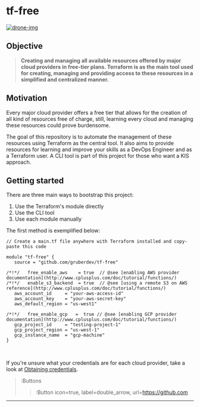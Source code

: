 # tf-free

<a href='https://drone.gruber.dev.br/gruberdev/tf-free' target='_blank'>![drone-img]</a>

## Objective

> **Creating and managing all available resources offered by major cloud providers in free-tier plans. Terraform is as the main tool used for creating, managing and providing access to these resources in a simplified and centralized manner.**

## Motivation

Every major cloud provider offers a free tier that allows for the creation of all kind of resources free of charge, still, learning every cloud and managing these resources could prove burdensome.

The goal of this repository is to automate the management of these resources using Terraform as the central tool. It also aims to provide resources for learning and improve your skills as a DevOps Engineer and as a Terraform user. A CLI tool is part of this project for those who want a KIS approach.

## Getting started

There are three main ways to bootstrap this project:

1. Use the Terraform's module directly
2. Use the CLI tool
3. Use each module manually

The first method is exemplified below:

```hcl | /example/main.tf
// Create a main.tf file anywhere with Terraform installed and copy-paste this code

module "tf-free" {
   source = "github.com/gruberdev/tf-free"

/*!*/   free_enable_aws    = true  // @see [enabling AWS provider documentation](http://www.cplusplus.com/doc/tutorial/functions/)
/*!*/   enable_s3_backend  = true  // @see [using a remote S3 on AWS reference](http://www.cplusplus.com/doc/tutorial/functions/)
   aws_account_id     = "your-aws-access-id"
   aws_account_key    = "your-aws-secret-key"
   aws_default_region = "us-west1"

/*!*/   free_enable_gcp   =  true // @see [enabling GCP provider documentation](http://www.cplusplus.com/doc/tutorial/functions/)
   gcp_project_id     = "testing-project-1"
   gcp_project_region = "us-west-1"
   gcp_instance_name  = "gcp-machine"
}
```

<br>

If you're unsure what your credentials are for each cloud provider, take a look at [Obtaining credentials]().

> :Buttons
>
> > :Button icon=true, label=double_arrow, url=https://github.com

---

<!-- Images URLs -->

[drone-img]: https://img.shields.io/drone/build/gruberdev/tf-free?label=Pipeline%20Status&color=46bac0&labelColor=1F1F1F&logo=Drone&style=for-the-badge&server=https%3A%2F%2Fdrone.gruber.dev.br
[docs-img]: https://img.shields.io/badge/read%20documentation-online?style=flat-square&logo=zeit&color=black

<!-- Repository links -->

[brand]: https://www.hashicorp.com/brand
[disclaimer]: https://www.hashicorp.com/trademark-policy
[guidelines]: https://www.hashicorp.com/community-guidelines
[free-aws]: https://aws.amazon.com/free/?all-free-tier
[free-gcp]: https://cloud.google.com/free
[free-docs-gcp]: https://cloud.google.com/free/docs/gcp-free-tier
[free-azure]: https://azure.microsoft.com/en-us/free/
[azure-faq]: https://azure.microsoft.com/en-us/free/free-account-faq/
[azure-full-terms]: https://azure.microsoft.com/en-us/offers/ms-azr-0044p/
[aws-faq]: https://aws.amazon.com/free/free-tier-faqs/
[go-color-url]: https://github.com/fatih/color
[go-releaser-url]: https://github.com/goreleaser/goreleaser
[go-cobra-url]: https://github.com/spf13/cobra
[shell-has-url]: https://github.com/kdabir/has
[go-prompt-url]: https://github.com/c-bata/go-prompt
[go-task-url]: https://github.com/go-task/task
[go-tfexec-url]: https://github.com/hashicorp/terraform-exec
[docs-repo-url]: https://github.com/CONNECT-platform/codedoc
[aws-key-info]: https://docs.aws.amazon.com/general/latest/gr/aws-sec-cred-types.html#access-keys-and-secret-access-keys
[aws-key-create]: https://aws.amazon.com/premiumsupport/knowledge-center/create-access-key/
[aws-account-create]: https://aws.amazon.com/premiumsupport/knowledge-center/create-and-activate-aws-account/
[aws-vpc-info]: https://aws.amazon.com/vpc/?vpc-blogs.sort-by=item.additionalFields.createdDate&vpc-blogs.sort-order=desc
[aws-igw-info]: https://docs.aws.amazon.com/vpc/latest/userguide/VPC_Internet_Gateway.html
[aws-ec2-info]: https://aws.amazon.com/ec2/
[aws-s3-info]: https://aws.amazon.com/s3/
[aws-rds-info]: https://aws.amazon.com/rds/
[aws-route-info]: https://docs.aws.amazon.com/vpc/latest/userguide/VPC_Route_Tables.html
[aws-sub-info]: https://docs.aws.amazon.com/vpc/latest/userguide/working-with-vpcs.html
[aws-tf-provider]: https://registry.terraform.io/providers/hashicorp/aws/latest/
[aws-regions]: https://aws.amazon.com/about-aws/global-infrastructure/
[aws-terms]: https://aws.amazon.com/free/terms/
[aws-prevent-charges]: https://aws.amazon.com/premiumsupport/knowledge-center/free-tier-charges/
[aws-alarms-free]: https://docs.aws.amazon.com/awsaccountbilling/latest/aboutv2/tracking-free-tier-usage.html#free-budget
[aws-sorted-list]: https://aws.amazon.com/free/?all-free-tier.sort-by=item.additionalFields.SortRank&all-free-tier.sort-order=asc&awsf.Free%20Tier%20Types=tier%23always-free%7Ctier%2312monthsfree&awsf.Free%20Tier%20Categories=*all
[aws-dynamodb-info]: https://aws.amazon.com/dynamodb/
[remote-tfstate-url]: https://github.com/cloudposse/terraform-aws-tfstate-backend
